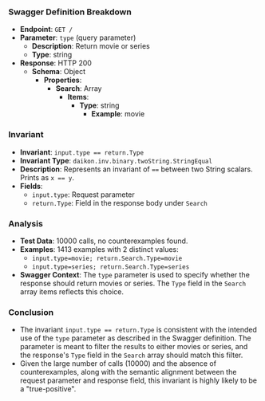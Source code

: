 ### Swagger Definition Breakdown
- **Endpoint**: `GET /`
- **Parameter**: `type` (query parameter)
  - **Description**: Return movie or series
  - **Type**: string
- **Response**: HTTP 200
  - **Schema**: Object
    - **Properties**:
      - **Search**: Array
        - **Items**:
          - **Type**: string
            - **Example**: movie

### Invariant
- **Invariant**: `input.type == return.Type`
- **Invariant Type**: `daikon.inv.binary.twoString.StringEqual`
- **Description**: Represents an invariant of `==` between two String scalars. Prints as `x == y`.
- **Fields**:
  - `input.type`: Request parameter
  - `return.Type`: Field in the response body under `Search`

### Analysis
- **Test Data**: 10000 calls, no counterexamples found.
- **Examples**: 1413 examples with 2 distinct values:
  - `input.type=movie; return.Search.Type=movie`
  - `input.type=series; return.Search.Type=series`
- **Swagger Context**: The `type` parameter is used to specify whether the response should return movies or series. The `Type` field in the `Search` array items reflects this choice.

### Conclusion
- The invariant `input.type == return.Type` is consistent with the intended use of the `type` parameter as described in the Swagger definition. The parameter is meant to filter the results to either movies or series, and the response's `Type` field in the `Search` array should match this filter.
- Given the large number of calls (10000) and the absence of counterexamples, along with the semantic alignment between the request parameter and response field, this invariant is highly likely to be a "true-positive".
